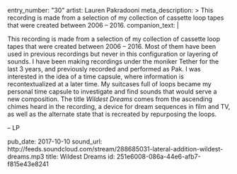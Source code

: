 entry_number: "30"
artist: Lauren Pakradooni
meta_description: >
  This recording is made from a selection of my collection of cassette loop tapes that were created
  between 2006 – 2016.
companion_text: |
  <p>This recording is made from a selection of my collection of cassette loop tapes that were created between 2006 – 2016. Most of them have been used in previous recordings but never in this configuration or layering of sounds. I have been making recordings under the moniker Tether for the last 3 years, and previously recorded and performed as Pak. I was interested in the idea of a time capsule, where information is recontextualized at a later time. My suitcases full of loops became my personal time capsule to investigate and find sounds that would serve a new composition. The title <i>Wildest Dreams</i> comes from the ascending chimes heard in the recording, a device for dream sequences in film and TV, as well as the alternate state that is recreated by repurposing the loops.
  </p>
  <p>– LP<br>
  </p>
pub_date: 2017-10-10
sound_url: http://feeds.soundcloud.com/stream/288685031-lateral-addition-wildest-dreams.mp3
title: Wildest Dreams
id: 251e6008-086a-44e6-afb7-f815e43e8241
